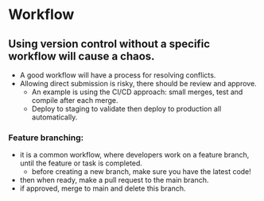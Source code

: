 # Workflow

## Using version control without a specific workflow will cause a chaos.
- A good workflow will have a process for resolving conflicts.
- Allowing direct submission is risky, there should be review and approve.
    - An example is using the CI/CD approach: small merges, test and compile after each merge.
    - Deploy to staging to validate then deploy to production all automatically.

### Feature branching:
- it is a common workflow, where developers work on a feature branch, until the feature or task is completed. 
    - before creating a new branch, make sure you have the latest code!
- then when ready, make a pull request to the main branch.
- if approved, merge to main and delete this branch.
    

 

